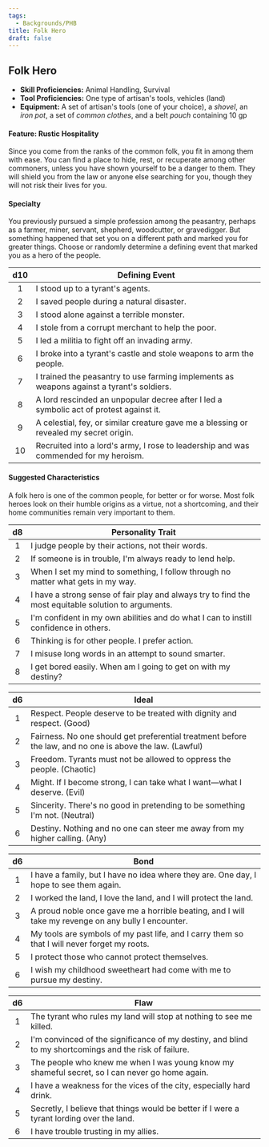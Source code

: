 ```yaml
---
tags:
  - Backgrounds/PHB
title: Folk Hero
draft: false
---
```


## Folk Hero

- **Skill Proficiencies:** Animal Handling, Survival
- **Tool Proficiencies:** One type of artisan's tools, vehicles (land)
- **Equipment:** A set of artisan's tools (one of your choice), a *shovel*, an *iron pot*, a set of *common clothes*, and a belt *pouch* containing 10 gp

#### Feature: Rustic Hospitality

Since you come from the ranks of the common folk, you fit in among them with ease. You can find a place to hide, rest, or recuperate among other commoners, unless you have shown yourself to be a danger to them. They will shield you from the law or anyone else searching for you, though they will not risk their lives for you.

#### Specialty

You previously pursued a simple profession among the peasantry, perhaps as a farmer, miner, servant, shepherd, woodcutter, or gravedigger. But something happened that set you on a different path and marked you for greater things. Choose or randomly determine a defining event that marked you as a hero of the people.

| d10 | Defining Event                                                                            |
|:---:|-------------------------------------------------------------------------------------------|
|  1  | I stood up to a tyrant's agents.                                                          |
|  2  | I saved people during a natural disaster.                                                 |
|  3  | I stood alone against a terrible monster.                                                 |
|  4  | I stole from a corrupt merchant to help the poor.                                         |
|  5  | I led a militia to fight off an invading army.                                            |
|  6  | I broke into a tyrant's castle and stole weapons to arm the people.                       |
|  7  | I trained the peasantry to use farming implements as weapons against a tyrant's soldiers. |
|  8  | A lord rescinded an unpopular decree after I led a symbolic act of protest against it.    |
|  9  | A celestial, fey, or similar creature gave me a blessing or revealed my secret origin.    |
|  10 | Recruited into a lord's army, I rose to leadership and was commended for my heroism.      |

#### Suggested Characteristics

A folk hero is one of the common people, for better or for worse. Most folk heroes look on their humble origins as a virtue, not a shortcoming, and their home communities remain very important to them.

|  d8 | Personality Trait                                                                                   |
|:---:|-----------------------------------------------------------------------------------------------------|
|  1  | I judge people by their actions, not their words.                                                   |
|  2  | If someone is in trouble, I'm always ready to lend help.                                            |
|  3  | When I set my mind to something, I follow through no matter what gets in my way.                    |
|  4  | I have a strong sense of fair play and always try to find the most equitable solution to arguments. |
|  5  | I'm confident in my own abilities and do what I can to instill confidence in others.                |
|  6  | Thinking is for other people. I prefer action.                                                      |
|  7  | I misuse long words in an attempt to sound smarter.                                                 |
|  8  | I get bored easily. When am I going to get on with my destiny?                                      |

|  d6 | Ideal                                                                                                    |
|:---:|----------------------------------------------------------------------------------------------------------|
|  1  | Respect. People deserve to be treated with dignity and respect. (Good)                                   |
|  2  | Fairness. No one should get preferential treatment before the law, and no one is above the law. (Lawful) |
|  3  | Freedom. Tyrants must not be allowed to oppress the people. (Chaotic)                                    |
|  4  | Might. If I become strong, I can take what I want—what I deserve. (Evil)                                 |
|  5  | Sincerity. There's no good in pretending to be something I'm not. (Neutral)                              |
|  6  | Destiny. Nothing and no one can steer me away from my higher calling. (Any)                              |

|  d6 | Bond                                                                                                |
|:---:|-----------------------------------------------------------------------------------------------------|
|  1  | I have a family, but I have no idea where they are. One day, I hope to see them again.              |
|  2  | I worked the land, I love the land, and I will protect the land.                                    |
|  3  | A proud noble once gave me a horrible beating, and I will take my revenge on any bully I encounter. |
|  4  | My tools are symbols of my past life, and I carry them so that I will never forget my roots.        |
|  5  | I protect those who cannot protect themselves.                                                      |
|  6  | I wish my childhood sweetheart had come with me to pursue my destiny.                               |

|  d6 | Flaw                                                                                                   |
|:---:|--------------------------------------------------------------------------------------------------------|
|  1  | The tyrant who rules my land will stop at nothing to see me killed.                                    |
|  2  | I'm convinced of the significance of my destiny, and blind to my shortcomings and the risk of failure. |
|  3  | The people who knew me when I was young know my shameful secret, so I can never go home again.         |
|  4  | I have a weakness for the vices of the city, especially hard drink.                                    |
|  5  | Secretly, I believe that things would be better if I were a tyrant lording over the land.              |
|  6  | I have trouble trusting in my allies.                                                                  |
